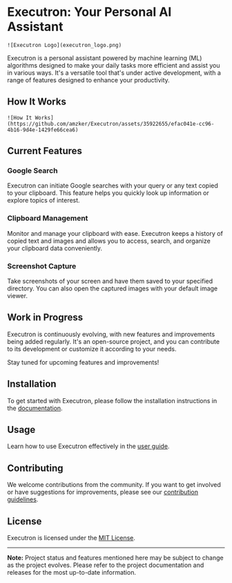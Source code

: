 # Executron: Your Personal AI Assistant
```
![Executron Logo](executron_logo.png)
```
Executron is a personal assistant powered by machine learning (ML) algorithms designed to make your daily tasks more efficient and assist you in various ways. It's a versatile tool that's under active development, with a range of features designed to enhance your productivity.

## How It Works
```
![How It Works](https://github.com/amzker/Executron/assets/35922655/efac041e-cc96-4b16-9d4e-1429fe66cea6)
```
## Current Features

### Google Search

Executron can initiate Google searches with your query or any text copied to your clipboard. This feature helps you quickly look up information or explore topics of interest.

### Clipboard Management

Monitor and manage your clipboard with ease. Executron keeps a history of copied text and images and allows you to access, search, and organize your clipboard data conveniently.

### Screenshot Capture

Take screenshots of your screen and have them saved to your specified directory. You can also open the captured images with your default image viewer.

## Work in Progress

Executron is continuously evolving, with new features and improvements being added regularly. It's an open-source project, and you can contribute to its development or customize it according to your needs.

Stay tuned for upcoming features and improvements!

## Installation

To get started with Executron, please follow the installation instructions in the [documentation](docs/installation.md).

## Usage

Learn how to use Executron effectively in the [user guide](docs/user-guide.md).

## Contributing

We welcome contributions from the community. If you want to get involved or have suggestions for improvements, please see our [contribution guidelines](CONTRIBUTING.md).

## License

Executron is licensed under the [MIT License](LICENSE).

---

**Note:** Project status and features mentioned here may be subject to change as the project evolves. Please refer to the project documentation and releases for the most up-to-date information.
